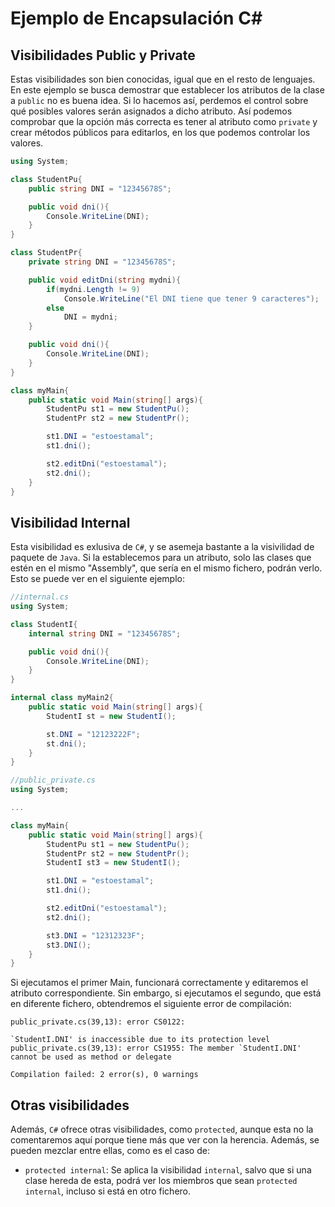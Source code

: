 # Ejemplo de Encapsulación C#
## Visibilidades Public y Private
Estas visibilidades son bien conocidas, igual que en el resto de lenguajes. En este ejemplo se busca demostrar que establecer los atributos de la clase a `public` no es buena idea. Si lo hacemos así, perdemos el control sobre qué posibles valores serán asignados a dicho atributo. Así podemos comprobar que la opción más correcta es tener al atributo como `private` y crear métodos públicos para editarlos, en los que podemos controlar los valores.

```csharp
using System;

class StudentPu{
    public string DNI = "12345678S";

    public void dni(){
        Console.WriteLine(DNI);
    }
}

class StudentPr{
    private string DNI = "12345678S";

    public void editDni(string mydni){
        if(mydni.Length != 9)
            Console.WriteLine("El DNI tiene que tener 9 caracteres");
        else
            DNI = mydni;
    }

    public void dni(){
        Console.WriteLine(DNI);
    }
}

class myMain{
    public static void Main(string[] args){
        StudentPu st1 = new StudentPu();
        StudentPr st2 = new StudentPr();

        st1.DNI = "estoestamal";
        st1.dni();

        st2.editDni("estoestamal");
        st2.dni();
    }
}
```
## Visibilidad Internal
Esta visibilidad es exlusiva de `C#`, y se asemeja bastante a la visivilidad de paquete de `Java`. Si la establecemos para un atributo, solo las clases que estén en el mismo "Assembly", que sería en el mismo fichero, podrán verlo. Esto se puede ver en el siguiente ejemplo:

```csharp
//internal.cs
using System;

class StudentI{
    internal string DNI = "12345678S";

    public void dni(){
        Console.WriteLine(DNI);
    }
}

internal class myMain2{
    public static void Main(string[] args){
        StudentI st = new StudentI();

        st.DNI = "12123222F";
        st.dni();
    }
}

//public_private.cs
using System;

...

class myMain{
    public static void Main(string[] args){
        StudentPu st1 = new StudentPu();
        StudentPr st2 = new StudentPr();
        StudentI st3 = new StudentI();

        st1.DNI = "estoestamal";
        st1.dni();

        st2.editDni("estoestamal");
        st2.dni();

        st3.DNI = "12312323F";
        st3.DNI();
    }
}
```
Si ejecutamos el primer Main, funcionará correctamente y editaremos el atributo correspondiente. Sin embargo, si ejecutamos el segundo, que está en diferente fichero, obtendremos el siguiente error de compilación:

    public_private.cs(39,13): error CS0122: 

    `StudentI.DNI' is inaccessible due to its protection level
    public_private.cs(39,13): error CS1955: The member `StudentI.DNI' cannot be used as method or delegate

    Compilation failed: 2 error(s), 0 warnings

## Otras visibilidades
Además, `C#` ofrece otras visibilidades, como `protected`, aunque esta no la comentaremos aquí porque tiene más que ver con la herencia. Además, se pueden mezclar entre ellas, como es el caso de:
* `protected internal`: Se aplica la visibilidad `internal`, salvo que si una clase hereda de esta, podrá ver los miembros que sean `protected internal`, incluso si está en otro fichero.
